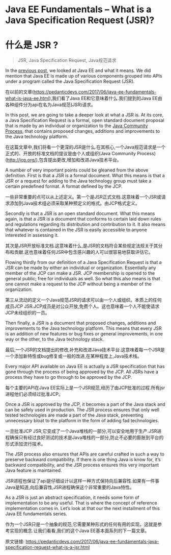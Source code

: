 # Java EE Fundamentals – What is a Java Specification Request (JSR)?

# 什么是 JSR ?

> JSR, Java Specification Request, Java规范请求

In the [previous post](https://pedanticdevs.com/2017/06/java-ee-fundamentals-what-is-java-ee.html), we looked at Java EE and what it means. We did mention that Java EE is made up of various components grouped into APIs under a program called the Java Specification Request (JSR).

在以前的文章(https://pedanticdevs.com/2017/06/java-ee-fundamentals-what-is-java-ee.html),我们看了Java EE和它意味着什么.我们提到的Java EE由各种组件分为api在名为Java规范(JSR)请求。


In this post, we are going to take a deeper look at what a JSR is. At its core, a Java Specification Request is a formal, open standard document proposal that is made by an individual or organization to the [Java Community Process](http://jcp.org/), that contains proposed changes, additions and improvements to the Java technology platform.

在这篇文章中,我们将看一个更深的JSR是什么.在其核心,一个Java规范请求是一个正式的、开放的标准文档的提议是由个人或组织(Java Community Process)(http://jcp.org/),包含提出更改,增加和改进Java技术平台。


A number of very important points could be gleaned from the above definition. First is that a JSR is a formal document. What this means is that a JSR or a request for adding to the Java technology group must take a certain predefined format. A format defined by the JCP.

一些非常重要的点可以从上述定义。第一个是JSR正式文档.这意味着一个JSR或请求添加到Java技术组必须采取某种预定义的格式。由JCP格式定义。


Secondly is that a JSR is an open standard document. What this means again, is that a JSR is a document that conforms to certain laid down rules and regulations regarding its distribution and contribution to it. It also means that whatever is contained in the JSR is easily accessible to anyone interested in assessing it.

其次是JSR开放标准文档.这意味着什么,是JSR的文档符合某些规定法规关于其分布和贡献.这也意味着任何JSR中包含感兴趣的人可以很容易地获取评估它。


Flowing thirdly from our definition of a Java Specification Request is that a JSR can be made by either an individual or organization. Essentially any member of the JCP can make a JSR. JCP membership is opened to the general public; free for individuals as well. So what this also means is that one cannot make a request to the JCP without being a member of the organization.

第三从流动的定义一个Java规范JSR的请求可以由一个人或组织。本质上的任何成员JCP JSR.JCP成员是对公众开放,免费个人。这也意味着一个人不能使请求JCP未经组织的一员。


Then finally, a JSR is a document that proposed changes, additions and improvements to the Java technology platform. This means that every JSR is an addition of new features or bug fixes or general improvements, in one way or the other, to the Java technology stack.

最后,一个JSR的文档提出的修改,补充和改进Java技术平台.这意味着每一个JSR是一个添加新特性或bug修复或一般的改进,在某种程度上,Java技术栈。


Every major API available on Java EE is actually a JSR specification that has gone through the process of being approved by the JCP. All JSRs have a process they have to go through to be approved by the JCP.

每个主要的API在Java EE实际上是一个JSR规范,经历了由JCP批准的过程.所有jsr进程他们必须经过批准JCP。


Once a JSR is approved by the JCP, it becomes a part of the Java stack and can be safely used in production. The JSR process ensures that only well tested technologies are made a part of the Java stack, preventing unnecessary bloat to the platform in the form of adding fad technologies.

一旦批准JCP JSR,它变成了一个Java堆栈的一部分,可以安全地用于生产.JSR进程确保只有经过良好测试的技术是Java堆栈的一部分,防止不必要的膨胀到平台的形式添加流行技术。


The JSR process also ensures that APIs are careful crafted in such a way to preserve backward compatibility. If there is one thing Java is know for, it’s backward compatibility, and the JSR process ensures this very important Java feature is maintained.

JSR进程也保证了api是仔细设计以这样一种方式保持向后兼容性.如果有一件事Java是知道,向后兼容性,JSR进程确保这个非常重要的Java特性。


As a JSR is just an abstract specification, it needs some form of implementation to be any useful. That is where the concept of reference implementation comes in. Let’s look at that our the next installment of this Java EE fundamentals series.


作为一个JSR只是一个抽象的规范,它需要某种形式的任何有用的实现。这就是参考实现的概念.让我们看看,我们的这个Java EE基本面系列的下一篇文章。





原文链接: <https://pedanticdevs.com/2017/06/java-ee-fundamentals-java-specification-request-what-is-a-jsr.html>

